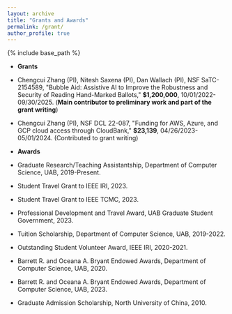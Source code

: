 ```yaml
---
layout: archive
title: "Grants and Awards"
permalink: /grant/
author_profile: true
---
```


{% include base_path %}

* **Grants**
<!-- ====== -->


  * Chengcui Zhang (PI), Nitesh Saxena (PI), Dan Wallach (PI), NSF SaTC-2154589, "Bubble Aid: Assistive AI to Improve the Robustness and Security of Reading Hand-Marked Ballots," **$1,200,000**, 10/01/2022-09/30/2025. (**Main contributor to preliminary work and part of the grant writing**)

  * Chengcui Zhang (PI), NSF DCL 22-087, "Funding for AWS, Azure, and GCP cloud access through CloudBank," **$23,139**, 04/26/2023-05/01/2024. (Contributed to grant writing)


* **Awards**
<!-- ====== -->

  * Graduate Research/Teaching Assistantship, Department of Computer Science, UAB, 2019-Present.

  * Student Travel Grant to IEEE IRI, 2023.

  * Student Travel Grant to IEEE TCMC, 2023.

  * Professional Development and Travel Award, UAB Graduate Student Government, 2023.

  * Tuition Scholarship, Department of Computer Science, UAB, 2019-2022.

  * Outstanding Student Volunteer Award, IEEE IRI, 2020-2021.

  * Barrett R. and Oceana A. Bryant Endowed Awards, Department of Computer Science, UAB, 2020.

  * Barrett R. and Oceana A. Bryant Endowed Awards, Department of Computer Science, UAB, 2023.

  * Graduate Admission Scholarship, North University of China, 2010.
